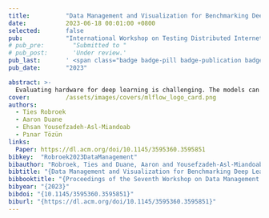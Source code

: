 ```yaml
---
title:          "Data Management and Visualization for Benchmarking Deep Learning Training Systems"
date:           2023-06-18 00:01:00 +0800
selected:       false
pub:            "International Workshop on Testing Distributed Internet of Things Systems (TDIS)"
# pub_pre:        "Submitted to "
# pub_post:       'Under review.'
pub_last:       ' <span class="badge badge-pill badge-publication badge-success">Best Presentation</span>'
pub_date:       "2023"

abstract: >-
  Evaluating hardware for deep learning is challenging. The models can take days or more to run, the datasets are generally larger than what fits into memory, and the models are sensitive to interference. Scaling this up to a large amount of experiments and keeping track of both software and hardware metrics thus poses real difficulties as these problems are exacerbated by sheer experimental data volume. This paper explores some of the data management and exploration difficulties when working on machine learning systems research. We introduce our solution in the form of an open-source framework built on top of a machine learning lifecycle platform. Additionally, we introduce a web environment for visualizing and exploring experimental data.
cover:          /assets/images/covers/mlflow_logo_card.png
authors:
  - Ties Robroek
  - Aaron Duane
  - Ehsan Yousefzadeh-Asl-Miandoab
  - Pınar Tözün
links:
  Paper: https://dl.acm.org/doi/10.1145/3595360.3595851
bibkey:  "Robroek2023DataManagement"
bibauthor: "Robroek, Ties and Duane, Aaron and Yousefzadeh-Asl-Miandoab, Ehsan and T\\\"{o}z\\\"{u}n, P{\\i}nar}"
bibtitle: "{Data Management and Visualization for Benchmarking Deep Learning Training Systems}"
bibbooktitle: "{Proceedings of the Seventh Workshop on Data Management for End-to-End Machine Learning (DEEM)}"
bibyear: "{2023}"
bibdoi: "{10.1145/3595360.3595851}"
biburl: "{https://dl.acm.org/doi/10.1145/3595360.3595851}"
---
```

